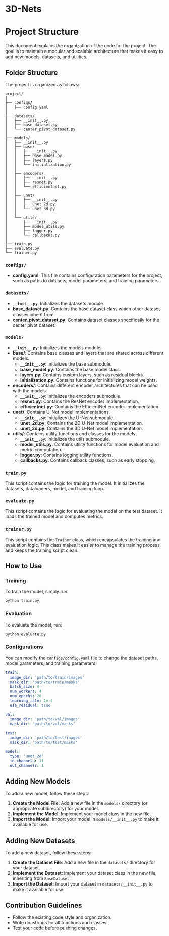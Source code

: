 # 3D-Nets

# Project Structure

This document explains the organization of the code for the project. The goal is to maintain a modular and scalable architecture that makes it easy to add new models, datasets, and utilities.

## Folder Structure

The project is organized as follows:

```
project/
│
├── configs/
│   ├── config.yaml
│
├── datasets/
│   ├── __init__.py
│   ├── base_dataset.py
│   └── center_pivot_dataset.py
│
├── models/
│   ├── __init__.py
│   ├── base/
│   │   ├── __init__.py
│   │   ├── base_model.py
│   │   ├── layers.py
│   │   └── initialization.py
│   │
│   ├── encoders/
│   │   ├── __init__.py
│   │   ├── resnet.py
│   │   └── efficientnet.py
│   │
│   ├── unet/
│   │   ├── __init__.py
│   │   ├── unet_2d.py
│   │   └── unet_3d.py
│   │
│   └── utils/
│       ├── __init__.py
│       ├── model_utils.py
│       ├── logger.py
│       └── callbacks.py
│
├── train.py
├── evaluate.py
└── trainer.py
```

### `configs/`

- **config.yaml**: This file contains configuration parameters for the project, such as paths to datasets, model parameters, and training parameters.

### `datasets/`

- **`__init__.py`**: Initializes the datasets module.
- **base_dataset.py**: Contains the base dataset class which other dataset classes inherit from.
- **center_pivot_dataset.py**: Contains dataset classes specifically for the center pivot dataset.

### `models/`

- **`__init__.py`**: Initializes the models module.
- **base/**: Contains base classes and layers that are shared across different models.
  - **`__init__.py`**: Initializes the base submodule.
  - **base_model.py**: Contains the base model class.
  - **layers.py**: Contains custom layers, such as residual blocks.
  - **initialization.py**: Contains functions for initializing model weights.
- **encoders/**: Contains different encoder architectures that can be used with the models.
  - **`__init__.py`**: Initializes the encoders submodule.
  - **resnet.py**: Contains the ResNet encoder implementation.
  - **efficientnet.py**: Contains the EfficientNet encoder implementation.
- **unet/**: Contains U-Net model implementations.
  - **`__init__.py`**: Initializes the U-Net submodule.
  - **unet_2d.py**: Contains the 2D U-Net model implementation.
  - **unet_3d.py**: Contains the 3D U-Net model implementation.
- **utils/**: Contains utility functions and classes for the models.
  - **`__init__.py`**: Initializes the utils submodule.
  - **model_utils.py**: Contains utility functions for model evaluation and metric computation.
  - **logger.py**: Contains logging utility functions.
  - **callbacks.py**: Contains callback classes, such as early stopping.

### `train.py`

This script contains the logic for training the model. It initializes the datasets, dataloaders, model, and training loop.

### `evaluate.py`

This script contains the logic for evaluating the model on the test dataset. It loads the trained model and computes metrics.

### `trainer.py`

This script contains the `Trainer` class, which encapsulates the training and evaluation logic. This class makes it easier to manage the training process and keeps the training script clean.

## How to Use

### Training

To train the model, simply run:

```bash
python train.py
```

### Evaluation

To evaluate the model, run:

```bash
python evaluate.py
```

### Configurations

You can modify the `configs/config.yaml` file to change the dataset paths, model parameters, and training parameters.

```yaml
train:
  image_dir: 'path/to/train/images'
  mask_dir: 'path/to/train/masks'
  batch_size: 4
  num_workers: 4
  num_epochs: 20
  learning_rate: 1e-4
  use_residual: true

val:
  image_dir: 'path/to/val/images'
  mask_dir: 'path/to/val/masks'

test:
  image_dir: 'path/to/test/images'
  mask_dir: 'path/to/test/masks'

model:
  type: 'unet_2d'
  in_channels: 11
  out_channels: 1
```

## Adding New Models

To add a new model, follow these steps:

1. **Create the Model File**: Add a new file in the `models/` directory (or appropriate subdirectory) for your model.
2. **Implement the Model**: Implement your model class in the new file.
3. **Import the Model**: Import your model in `models/__init__.py` to make it available for use.

## Adding New Datasets

To add a new dataset, follow these steps:

1. **Create the Dataset File**: Add a new file in the `datasets/` directory for your dataset.
2. **Implement the Dataset**: Implement your dataset class in the new file, inheriting from `BaseDataset`.
3. **Import the Dataset**: Import your dataset in `datasets/__init__.py` to make it available for use.

## Contribution Guidelines

- Follow the existing code style and organization.
- Write docstrings for all functions and classes.
- Test your code before pushing changes.
